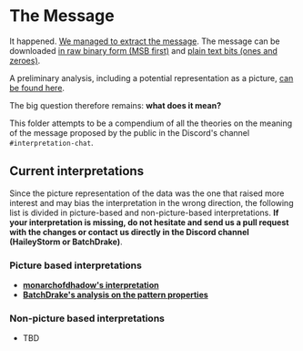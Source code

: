 # The Message
It happened. [We managed to extract the message](https://twitter.com/danieladepaulis/status/1664251594064494595). The message can be downloaded [in raw binary form (MSB first)](../Candidates/artifacts/data17.bin) and [plain text bits (ones and zeroes)](../Candidates/artifacts/data17.txt).

A preliminary analysis, including a potential representation as a picture, [can be found here](analysis/preliminary.md).

The big question therefore remains: **what does it mean?**

This folder attempts to be a compendium of all the theories on the meaning of the message proposed  by the public in the Discord's channel `#interpretation-chat`.


## Current interpretations
Since the picture representation of the data was the one that raised more interest and may bias the interpretation in the wrong direction, the following list is divided in picture-based and non-picture-based interpretations. **If your interpretation is missing, do not hesitate and send us a pull request with the changes or contact us directly in the Discord channel (HaileyStorm or BatchDrake)**.

### Picture based interpretations
* **[monarchofdhadow's interpretation](analysis/monarchofshadow.md)**
* **[BatchDrake's analysis on the pattern properties](analysis/batchdrake.md)**
### Non-picture based interpretations
* TBD
